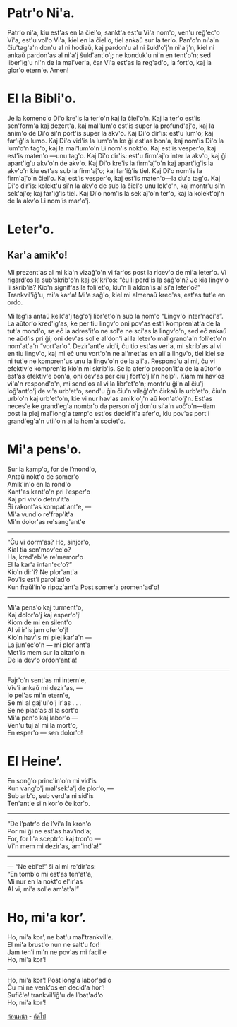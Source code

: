 <link href="markdown.css" rel="stylesheet">

# Patr'o Ni'a.

 Patr'o ni'a, kiu est'as en la ĉiel'o, sankt'a est'u Vi'a nom'o, ven'u reĝ'ec'o Vi'a, est'u vol'o Vi'a, kiel en la ĉiel'o, tiel ankaŭ sur la ter'o. Pan'o'n ni'a'n ĉiu'tag'a'n don'u al ni hodiaŭ, kaj pardon'u al ni ŝuld'o'j'n ni'a'j'n, kiel ni ankaŭ pardon'as al ni'a'j ŝuld'ant'o'j; ne konduk'u ni'n en tent'o'n; sed liber'ig'u ni'n de la mal'ver'a, ĉar Vi'a est'as la reg'ad'o, la fort'o, kaj la glor'o etern'e. Amen!


# El la Bibli'o.

Je la komenc'o Di'o kre'is la ter'o'n kaj la ĉiel'o'n. Kaj la ter'o est'is sen'form'a kaj dezert'a, kaj mal'lum'o est'is super la profund'aĵ'o, kaj la anim'o de Di'o si'n port'is super la akv'o. Kaj Di'o dir'is: est'u lum'o; kaj far'iĝ'is lumo. Kaj Di'o vid'is la lum'o'n ke ĝi est'as bon'a, kaj nom'is Di'o la lum'o'n tag'o, kaj la mal'lum'o'n Li nom'is nokt'o. Kaj est'is vesper'o, kaj est'is maten'o —unu tag'o. Kaj Di'o dir'is: est'u firm'aĵ'o inter la akv'o, kaj ĝi apart'ig'u akv'o'n de akv'o. Kaj Di'o kre'is la firm'aĵ'o'n kaj apart'ig'is la akv'o'n kiu est'as sub la firm'aĵ'o; kaj far'iĝ'is tiel. Kaj Di'o nom'is la firm'aĵ'o'n ĉiel'o. Kaj est'is vesper'o, kaj est'is maten'o—la du'a tag'o. Kaj Di'o dir'is: kolekt'u si'n la akv'o de sub la ĉiel'o unu lok'o'n, kaj montr'u si'n sek'aĵ'o; kaj far'iĝ'is tiel. Kaj Di'o nom'is la sek'aĵ'o'n ter'o, kaj la kolekt'oj'n de la akv'o Li nom'is mar'o'j.


# Leter'o.

## Kar'a amik'o!

Mi prezent'as al mi kia'n vizaĝ'o'n vi far'os post la ricev'o de mi'a leter'o. Vi rigard'os la sub'skrib'o'n kaj ek'kri'os: “ĉu li perd'is la saĝ'o'n? Je kia lingv'o li skrib'is? Kio'n signif'as la foli'et'o, kiu'n li aldon'is al si'a leter'o?” Trankvil'iĝ'u, mi'a kar'a! Mi'a saĝ'o, kiel mi almenaŭ kred'as, est'as tut'e en ordo.

Mi leg'is antaŭ kelk'a'j tag'o'j libr'et'o'n sub la nom'o “Lingv'o inter'naci'a”. La aŭtor'o kred'ig'as, ke per tiu lingv'o oni pov'as est'i kompren'at'a de la tut'a mond'o, se eĉ la adres'it'o ne sol'e ne sci'as la lingv'o'n, sed eĉ ankaŭ ne aŭd'is pri ĝi; oni dev'as sol'e al'don'i al la leter'o mal'grand'a'n foli'et'o'n nom'at'a'n “vort'ar'o”. Dezir'ant'e vid'i, ĉu tio est'as ver'a, mi skrib'as al vi en tiu lingv'o, kaj mi eĉ unu vort'o'n ne al'met'as en ali'a lingv'o, tiel kiel se ni tut'e ne kompren'us unu la lingv'o'n de la ali'a. Respond'u al mi, ĉu vi efektiv'e kompren'is kio'n mi skrib'is. Se la afer'o propon'it'a de la aŭtor'o est'as efektiv'e bon'a, oni dev'as per ĉiu'j fort'o'j li'n help'i. Kiam mi hav'os vi'a'n respond'o'n, mi send'os al vi la libr'et'o'n; montr'u ĝi'n al ĉiu'j loĝ'ant'o'j de vi'a urb'et'o, send'u ĝin ĉiu'n vilaĝ'o'n ĉirkaŭ la urb'et'o, ĉiu'n urb'o'n kaj urb'et'o'n, kie vi nur hav'as amik'o'j'n aŭ kon'at'o'j'n. Est'as neces'e ke grand'eg'a nombr'o da person'o'j don'u si'a'n voĉ'o'n—tiam post la plej mal'long'a temp'o est'os decid'it'a afer'o, kiu pov'as port'i grand'eg'a'n util'o'n al la hom'a societ'o.

# Mi'a pens'o.

Sur la kamp'o, for de l’mond'o, <br>
Antaŭ nokt'o de somer'o <br>
Amik'in'o en la rond'o <br>
Kant'as kant'o'n pri l’esper'o <br>
Kaj pri viv'o detru'it'a <br>
Ŝi rakont'as kompat'ant'e, — <br>
Mi'a vund'o re'frap'it'a <br>
Mi'n dolor'as re'sang'ant'e <br>

* * *

“Ĉu vi dorm'as? Ho, sinjor'o, <br>
Kial tia sen'mov'ec'o? <br>
Ha, kred'ebl'e re'memor'o <br>
El la kar'a infan'ec'o?” <br>
Kio'n dir'i? Ne plor'ant'a <br>
Pov'is est'i parol'ad'o <br>
Kun fraŭl'in'o ripoz'ant'a
Post somer'a promen'ad'o! <br>

* * *

Mi'a pens'o kaj turment'o, <br>
Kaj dolor'o'j kaj esper'o'j! <br>
Kiom de mi en silent'o <br>
Al vi ir'is jam ofer'o'j! <br>
Kio'n hav'is mi plej kar'a'n — <br>
La jun'ec'o'n — mi plor'ant'a <br>
Met'is mem sur la altar'o'n <br>
De la dev'o ordon'ant'a! <br>

* * *

Fajr'o'n sent'as mi intern'e, <br>
Viv'i ankaŭ mi dezir'as, — <br>
Io pel'as mi'n etern'e, <br>
Se mi al gaj'ul'o'j ir'as . . . <br>
Se ne plaĉ'as al la sort'o <br>
Mi'a pen'o kaj labor'o — <br>
Ven'u tuj al mi la mort'o, <br>
En esper'o — sen dolor'o! <br>


# El Heine’.

En sonĝ'o princ'in'o'n mi vid'is <br>
Kun vang'o'j mal'sek'a'j de plor'o, — <br>
Sub arb'o, sub verd'a ni sid'is <br>
Ten'ant'e si'n kor'o ĉe kor'o. <br>

* * *

“De l’patr'o de l’vi'a la kron'o <br>
Por mi ĝi ne est'as hav'ind'a; <br>
For, for li'a sceptr'o kaj tron'o — <br>
Vi'n mem mi dezir'as, am'ind'a!” <br>

* * *

— “Ne ebl'e!” ŝi al mi re'dir'as: <br>
“En tomb'o mi est'as ten'at'a, <br>
Mi nur en la nokt'o el'ir'as <br>
Al vi, mi'a sol'e am'at'a!” <br>


# Ho, mi'a kor’.

Ho, mi'a kor’, ne bat'u mal'trankvil'e. <br>
El mi'a brust'o nun ne salt'u for! <br>
Jam ten'i mi'n ne pov'as mi facil'e <br>
Ho, mi'a kor’! <br>

* * *

Ho, mi'a kor’! Post long'a labor'ad'o <br>
Ĉu mi ne venk'os en decid'a hor’! <br>
Sufiĉ'e! trankvil'iĝ'u de l’bat'ad'o <br>
Ho, mi'a kor’!  <br>

[ก่อนหน้า](./5.md) - [ถัดไป](./7.md)